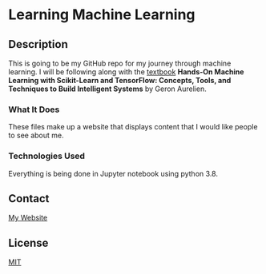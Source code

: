 # Learning Machine Learning

## Description
This is going to be my GitHub repo for my journey through machine learning. I will be following along with the [textbook](https://www.oreilly.com/library/view/hands-on-machine-learning/9781492032632/) **Hands-On Machine Learning with Scikit-Learn and TensorFlow: Concepts, Tools, and Techniques to Build Intelligent Systems** by Geron Aurelien.

### What It Does
These files make up a website that displays content that I would like people to see about me.

### Technologies Used
Everything is being done in Jupyter notebook using python 3.8.

## Contact
[My Website](https://thesixtium.github.io/)

## License
[MIT](https://choosealicense.com/licenses/mit/)
